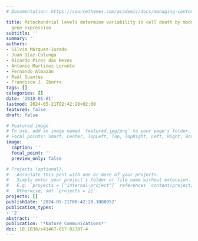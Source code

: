 ```yaml
---
# Documentation: https://sourcethemes.com/academic/docs/managing-content/

title: Mitochondrial levels determine variability in cell death by modulating apoptotic
  gene expression
subtitle: ''
summary: ''
authors:
- Silvia Márquez-Jurado
- Juan Díaz-Colunga
- Ricardo Pires das Neves
- Antonio Martinez-Lorente
- Fernando Almazán
- Raúl Guantes
- Francisco J. Iborra
tags: []
categories: []
date: '2018-01-01'
lastmod: 2024-05-21T02:42:28+02:00
featured: false
draft: false

# Featured image
# To use, add an image named `featured.jpg/png` to your page's folder.
# Focal points: Smart, Center, TopLeft, Top, TopRight, Left, Right, BottomLeft, Bottom, BottomRight.
image:
  caption: ''
  focal_point: ''
  preview_only: false

# Projects (optional).
#   Associate this post with one or more of your projects.
#   Simply enter your project's folder or file name without extension.
#   E.g. `projects = ["internal-project"]` references `content/project/deep-learning/index.md`.
#   Otherwise, set `projects = []`.
projects: []
publishDate: '2024-05-21T00:42:28.108095Z'
publication_types:
- '2'
abstract: ''
publication: '*Nature Communications*'
doi: 10.1038/s41467-017-02787-4
---
```


